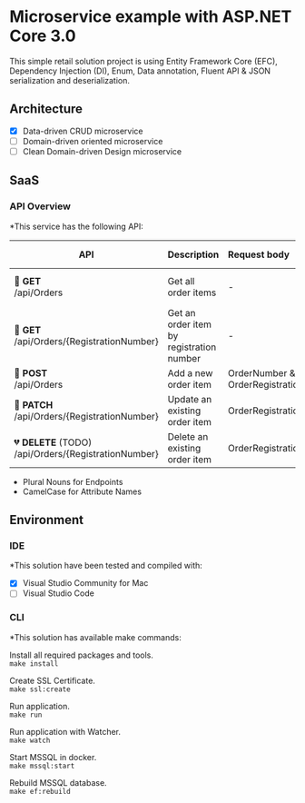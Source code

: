 # Microservice example with ASP.NET Core 3.0 #
This simple retail solution project is using Entity Framework Core (EFC), Dependency Injection (DI), Enum, Data annotation, Fluent API & JSON serialization and deserialization.

## Architecture ##
- [x] Data-driven CRUD microservice
- [ ] Domain-driven oriented microservice
- [ ] Clean Domain-driven Design microservice

## SaaS ##

### API Overview ###
*This service has the following API:

|API|Description|Request body|Response body|
|-|:-|:-|:-|
| &#x1f499; **GET**<br> /api/Orders | Get all order items | - | Array of order items |
| &#x1f499; **GET**<br> /api/Orders/{RegistrationNumber} | Get an order item by registration number | - | Order item |
| &#x1F49A; **POST**<br> /api/Orders | Add a new order item | OrderNumber & OrderRegistrationNumber  | Order item |
| &#x1f49b; **PATCH**<br> /api/Orders/{RegistrationNumber}  | Update an existing order item | OrderRegistrationNumber | Order item |
| &#x1f494; **DELETE** (TODO)<br> /api/Orders/{RegistrationNumber}  | Delete an existing order item | OrderRegistrationNumber | - |

* Plural Nouns for Endpoints
* CamelCase for Attribute Names

## Environment ##
### IDE ###
*This solution have been tested and compiled with:

- [x] Visual Studio Community for Mac
- [ ] Visual Studio Code

### CLI ###
*This solution has available make commands:

Install all required packages and tools.<br>
```make install```

Create SSL Certificate.<br>
```make ssl:create```

Run application.<br>
```make run```

Run application with Watcher.<br>
```make watch```

Start MSSQL in docker.<br>
```make mssql:start```

Rebuild MSSQL database.<br>
```make ef:rebuild```
